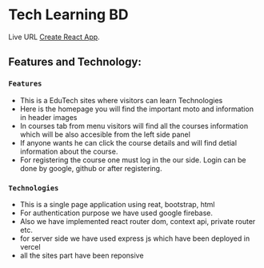 # Tech Learning BD

Live URL [Create React App](https://tech-learning-bd-880c4.web.app/).

## Features and Technology:


### `Features`

* This is a EduTech sites where visitors can learn Technologies
* Here is the homepage you will find the important moto and information in header images
* In courses tab from menu visitors will find all the courses information which will be also accesible from the left side panel
* If anyone wants he can click the course details and will find detial information about the course.
* For registering the course one must log in the our side. Login can be done by google, github or after registering.




### `Technologies`
* This is a single page application using reat, bootstrap, html
* For authentication purpose we have used google firebase.
* Also we have implemented react router dom, context api, private router etc.
* for server side we have used express js which have been deployed in vercel
* all the sites part have been reponsive